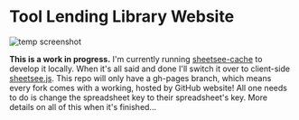 # Tool Lending Library Website

![temp screenshot](http://raw.github.com/jlord/sheetsee-tool-lending/gh-pages/lending-ss.png)

**This is a work in progress.** I'm currently running [sheetsee-cache](http://www.github.com/jlord/sheetsee-cache) to develop it locally. When it's all said and done I'll switch it over to client-side [sheetsee.js](http://www.github.com/jlord/sheetsee.js). This repo will only have a gh-pages branch, which means every fork comes with a working, hosted by GitHub website! All one needs to do is change the spreadsheet key to their spreadsheet's key. More details on all of this when it's finished...

